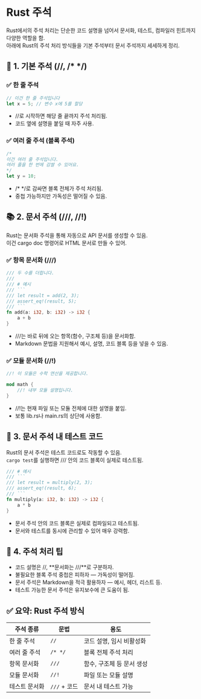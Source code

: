 # Rust 주석
Rust에서의 주석 처리는 단순한 코드 설명을 넘어서 문서화, 테스트, 컴파일러 힌트까지 다양한 역할을 함.  
아래에 Rust의 주석 처리 방식들을 기본 주석부터 문서 주석까지 세세하게 정리.

## 📝 1. 기본 주석 (//, /* */)
### ✅ 한 줄 주석
```rust
// 이건 한 줄 주석입니다
let x = 5; // 변수 x에 5를 할당
```

- //로 시작하면 해당 줄 끝까지 주석 처리됨.
- 코드 옆에 설명을 붙일 때 자주 사용.
### ✅ 여러 줄 주석 (블록 주석)
```rust
/*
이건 여러 줄 주석입니다.
여러 줄을 한 번에 감쌀 수 있어요.
*/
let y = 10;
```

- /* */로 감싸면 블록 전체가 주석 처리됨.
- 중첩 가능하지만 가독성은 떨어질 수 있음.

## 📚 2. 문서 주석 (///, //!)
Rust는 문서화 주석을 통해 자동으로 API 문서를 생성할 수 있음.  
이건 cargo doc 명령어로 HTML 문서로 만들 수 있어.

### ✅ 항목 문서화 (///)
```rust
/// 두 수를 더합니다.
/// 
/// # 예시
/// ```
/// let result = add(2, 3);
/// assert_eq!(result, 5);
/// ```
fn add(a: i32, b: i32) -> i32 {
    a + b
}
```

- ///는 바로 뒤에 오는 항목(함수, 구조체 등)을 문서화함.
- Markdown 문법을 지원해서 예시, 설명, 코드 블록 등을 넣을 수 있음.
### ✅ 모듈 문서화 (//!)
```rust
//! 이 모듈은 수학 연산을 제공합니다.

mod math {
    //! 내부 모듈 설명입니다.
}
```

- //!는 현재 파일 또는 모듈 전체에 대한 설명을 붙임.
- 보통 lib.rs나 main.rs의 상단에 사용함.

## 🧪 3. 문서 주석 내 테스트 코드
Rust의 문서 주석은 테스트 코드로도 작동할 수 있음.  
`cargo test`를 실행하면 /// 안의 코드 블록이 실제로 테스트됨.
```rust
/// # 예시
/// ```
/// let result = multiply(2, 3);
/// assert_eq!(result, 6);
/// ```
fn multiply(a: i32, b: i32) -> i32 {
    a * b
}
```

- 문서 주석 안의 코드 블록은 실제로 컴파일되고 테스트됨.
- 문서와 테스트를 동시에 관리할 수 있어 매우 강력함.

## 🚨 4. 주석 처리 팁
- 코드 설명은 //, **문서화는 ///**로 구분하자.
- 불필요한 블록 주석 중첩은 피하자 — 가독성이 떨어짐.
- 문서 주석은 Markdown을 적극 활용하자 — 예시, 헤더, 리스트 등.
- 테스트 가능한 문서 주석은 유지보수에 큰 도움이 됨.


## ✅ 요약: Rust 주석 방식
| 주석 종류     | 문법       | 용도                         |
|---------------|------------|------------------------------|
| 한 줄 주석    | `//`       | 코드 설명, 임시 비활성화     |
| 여러 줄 주석  | `/* */`    | 블록 전체 주석 처리          |
| 항목 문서화   | `///`      | 함수, 구조체 등 문서 생성    |
| 모듈 문서화   | `//!`      | 파일 또는 모듈 설명          |
| 테스트 문서화 | `///` + 코드 | 문서 내 테스트 가능          |



